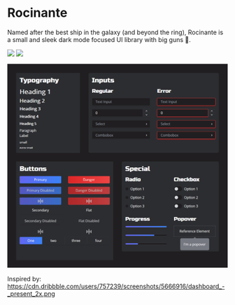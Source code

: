 # Rocinante

Named after the best ship in the galaxy (and beyond the ring), Rocinante is a small and sleek dark mode focused UI library with big guns 💪.

<p>
  <a href="https://www.npmjs.com/package/@rocinante/core"><img  src="https://img.shields.io/npm/v/@rocinante/core?style=for-the-badge"/></a>
<a href="https://bundlephobia.com/result?p=@rocinante/core@latest"><img src="https://img.shields.io/bundlephobia/min/@rocinante/core?style=for-the-badge"/></a>
</p>

![Library Image](assets/playground.PNG)

Inspired by: https://cdn.dribbble.com/users/757239/screenshots/5666916/dashboard_-_present_2x.png

